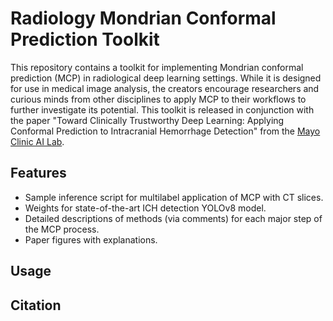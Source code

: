 # Radiology Mondrian Conformal Prediction Toolkit
This repository contains a toolkit for implementing Mondrian conformal prediction (MCP) in radiological deep learning settings. While it is designed for use in medical image analysis, the creators encourage researchers and curious minds from other disciplines to apply MCP to their workflows to further investigate its potential. This toolkit is released in conjunction with the paper "Toward Clinically Trustworthy Deep Learning: Applying Conformal Prediction to Intracranial Hemorrhage Detection" from the [Mayo Clinic AI Lab](https://mayo-radiology-informatics-lab.github.io/MIDeL/index.html).

## Features
- Sample inference script for multilabel application of MCP with CT slices.
- Weights for state-of-the-art ICH detection YOLOv8 model.
- Detailed descriptions of methods (via comments) for each major step of the MCP process.
- Paper figures with explanations.
## Usage

## Citation
